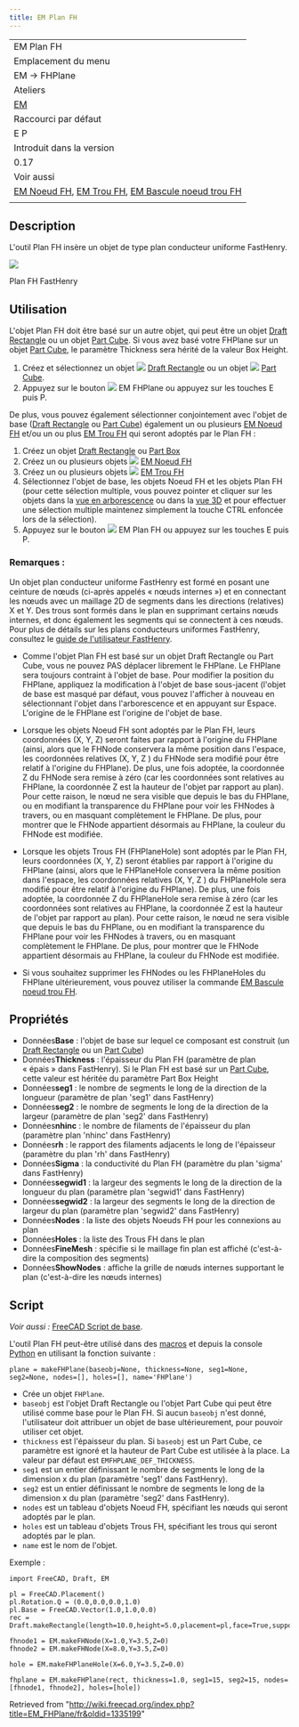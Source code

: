 ```yaml
---
title: EM Plan FH
---
```

|  |
| --- |
| EM Plan FH |
| Emplacement du menu |
| EM → FHPlane |
| Ateliers |
| [EM](/EM_Workbench/fr "EM Workbench/fr") |
| Raccourci par défaut |
| E P |
| Introduit dans la version |
| 0.17 |
| Voir aussi |
| [EM Noeud FH](/EM_FHNode/fr "EM FHNode/fr"), [EM Trou FH](/EM_FHPlaneHole/fr "EM FHPlaneHole/fr"), [EM Bascule noeud trou FH](/EM_FHPlaneAddRemoveNodeHole/fr "EM FHPlaneAddRemoveNodeHole/fr") |
|  |

## Description

L'outil Plan FH insère un objet de type plan conducteur uniforme FastHenry.

![](/images/EM_FHPlane_Example.png)

Plan FH FastHenry

## Utilisation

L'objet Plan FH doit être basé sur un autre objet, qui peut être un objet [Draft Rectangle](/Draft_Rectangle/fr "Draft Rectangle/fr") ou un objet [Part Cube](/Part_Box/fr "Part Box/fr"). Si vous avez basé votre FHPlane sur un objet [Part Cube](/Part_Box/fr "Part Box/fr"), le paramètre Thickness sera hérité de la valeur Box Height.

1. Créez et sélectionnez un objet ![](/images/Draft_Rectangle.svg) [Draft Rectangle](/Draft_Rectangle/fr "Draft Rectangle/fr") ou un objet ![](/images/Part_Box.svg) [Part Cube](/Part_Box/fr "Part Box/fr").
2. Appuyez sur le bouton ![](/images/EM_FHPlane.svg) EM FHPlane ou appuyez sur les touches E puis P.

De plus, vous pouvez également sélectionner conjointement avec l'objet de base ([Draft Rectangle](/Draft_Rectangle/fr "Draft Rectangle/fr") ou [Part Cube](/Part_Box/fr "Part Box/fr")) également un ou plusieurs [EM Noeud FH](/EM_FHNode/fr "EM FHNode/fr") et/ou un ou plus [EM Trou FH](/EM_FHPlaneHole/fr "EM FHPlaneHole/fr") qui seront adoptés par le Plan FH :

1. Créez un objet [Draft Rectangle](/Draft_Rectangle/fr "Draft Rectangle/fr") ou [Part Box](/Part_Box/fr "Part Box/fr")
2. Créez un ou plusieurs objets ![](/images/EM_FHNode.svg) [EM Noeud FH](/EM_FHNode/fr "EM FHNode/fr")
3. Créez un ou plusieurs objets ![](/images/EM_FHPlaneHole.svg) [EM Trou FH](/EM_FHPlaneHole/fr "EM FHPlaneHole/fr")
4. Sélectionnez l'objet de base, les objets Noeud FH et les objets Plan FH (pour cette sélection multiple, vous pouvez pointer et cliquer sur les objets dans la [vue en arborescence](/Tree_view/fr "Tree view/fr") ou dans la [vue 3D](/3D_view/fr "3D view/fr") et pour effectuer une sélection multiple maintenez simplement la touche CTRL enfoncée lors de la sélection).
5. Appuyez sur le bouton ![](/images/EM_FHPlane.svg) EM Plan FH ou appuyez sur les touches E puis P.

### Remarques :

Un objet plan conducteur uniforme FastHenry est formé en posant une ceinture de nœuds (ci-après appelés « nœuds internes ») et en connectant les nœuds avec un maillage 2D de segments dans les directions (relatives) X et Y. Des trous sont formés dans le plan en supprimant certains nœuds internes, et donc également les segments qui se connectent à ces nœuds.
Pour plus de détails sur les plans conducteurs uniformes FastHenry, consultez le [guide de l'utilisateur FastHenry](https://www.fastfieldsolvers.com/documentation.htm).

* Comme l'objet Plan FH est basé sur un objet Draft Rectangle ou Part Cube, vous ne pouvez PAS déplacer librement le FHPlane. Le FHPlane sera toujours contraint à l'objet de base. Pour modifier la position du FHPlane, appliquez la modification à l'objet de base sous-jacent (l'objet de base est masqué par défaut, vous pouvez l'afficher à nouveau en sélectionnant l'objet dans l'arborescence et en appuyant sur Espace. L'origine de le FHPlane est l'origine de l'objet de base.

* Lorsque les objets Noeud FH sont adoptés par le Plan FH, leurs coordonnées (X, Y, Z) seront faites par rapport à l'origine du FHPlane (ainsi, alors que le FHNode conservera la même position dans l'espace, les coordonnées relatives (X, Y, Z ) du FHNode sera modifié pour être relatif à l'origine du FHPlane). De plus, une fois adoptée, la coordonnée Z du FHNode sera remise à zéro (car les coordonnées sont relatives au FHPlane, la coordonnée Z est la hauteur de l'objet par rapport au plan). Pour cette raison, le nœud ne sera visible que depuis le bas du FHPlane, ou en modifiant la transparence du FHPlane pour voir les FHNodes à travers, ou en masquant complètement le FHPlane. De plus, pour montrer que le FHNode appartient désormais au FHPlane, la couleur du FHNode est modifiée.

* Lorsque les objets Trous FH (FHPlaneHole) sont adoptés par le Plan FH, leurs coordonnées (X, Y, Z) seront établies par rapport à l'origine du FHPlane (ainsi, alors que le FHPlaneHole conservera la même position dans l'espace, les coordonnées relatives (X, Y, Z ) du FHPlaneHole sera modifié pour être relatif à l'origine du FHPlane). De plus, une fois adoptée, la coordonnée Z du FHPlaneHole sera remise à zéro (car les coordonnées sont relatives au FHPlane, la coordonnée Z est la hauteur de l'objet par rapport au plan). Pour cette raison, le nœud ne sera visible que depuis le bas du FHPlane, ou en modifiant la transparence du FHPlane pour voir les FHNodes à travers, ou en masquant complètement le FHPlane. De plus, pour montrer que le FHNode appartient désormais au FHPlane, la couleur du FHNode est modifiée.

* Si vous souhaitez supprimer les FHNodes ou les FHPlaneHoles du FHPlane ultérieurement, vous pouvez utiliser la commande [EM Bascule noeud trou FH](/EM_FHPlaneAddRemoveNodeHole/fr "EM FHPlaneAddRemoveNodeHole/fr").

## Propriétés

* Données**Base** : l'objet de base sur lequel ce composant est construit (un [Draft Rectangle](/Draft_Rectangle/fr "Draft Rectangle/fr") ou un [Part Cube](/Part_Box/fr "Part Box/fr"))
* Données**Thickness** : l'épaisseur du Plan FH (paramètre de plan « épais » dans FastHenry). Si le Plan FH est basé sur un [Part Cube](/Part_Box/fr "Part Box/fr"), cette valeur est héritée du paramètre Part Box Height
* Données**seg1** : le nombre de segments le long de la direction de la longueur (paramètre de plan 'seg1' dans FastHenry)
* Données**seg2** : le nombre de segments le long de la direction de la largeur (paramètre de plan 'seg2' dans FastHenry)
* Données**nhinc** : le nombre de filaments de l'épaisseur du plan (paramètre plan 'nhinc' dans FastHenry)
* Données**rh** : le rapport des filaments adjacents le long de l'épaisseur (paramètre du plan 'rh' dans FastHenry)
* Données**Sigma** : la conductivité du Plan FH (paramètre du plan 'sigma' dans FastHenry)
* Données**segwid1** : la largeur des segments le long de la direction de la longueur du plan (paramètre plan 'segwid1' dans FastHenry)
* Données**segwid2** : la largeur des segments le long de la direction de largeur du plan (paramètre plan 'segwid2' dans FastHenry)
* Données**Nodes** : la liste des objets Noeuds FH pour les connexions au plan
* Données**Holes** : la liste des Trous FH dans le plan
* Données**FineMesh** : spécifie si le maillage fin plan est affiché (c'est-à-dire la composition des segments)
* Données**ShowNodes** : affiche la grille de nœuds internes supportant le plan (c'est-à-dire les nœuds internes)

## Script

*Voir aussi :* [FreeCAD Script de base](/FreeCAD_Scripting_Basics/fr "FreeCAD Scripting Basics/fr").

L'outil Plan FH peut-être utilisé dans des [macros](/Macros/fr "Macros/fr") et depuis la console [Python](/Python/fr "Python/fr") en utilisant la fonction suivante :

```
plane = makeFHPlane(baseobj=None, thickness=None, seg1=None, seg2=None, nodes=[], holes=[], name='FHPlane')

```

* Crée un objet `FHPlane`.
* `baseobj` est l'objet Draft Rectangle ou l'objet Part Cube qui peut être utilisé comme base pour le Plan FH. Si aucun `baseobj` n'est donné, l'utilisateur doit attribuer un objet de base ultérieurement, pour pouvoir utiliser cet objet.
* `thickness` est l'épaisseur du plan. Si `baseobj` est un Part Cube, ce paramètre est ignoré et la hauteur de Part Cube est utilisée à la place. La valeur par défaut est `EMFHPLANE_DEF_THICKNESS`.
* `seg1` est un entier définissant le nombre de segments le long de la dimension x du plan (paramètre 'seg1' dans FastHenry).
* `seg2` est un entier définissant le nombre de segments le long de la dimension x du plan (paramètre 'seg2' dans FastHenry).
* `nodes` est un tableau d'objets Noeud FH, spécifiant les nœuds qui seront adoptés par le plan.
* `holes` est un tableau d'objets Trous FH, spécifiant les trous qui seront adoptés par le plan.
* `name` est le nom de l'objet.

Exemple :

```
import FreeCAD, Draft, EM

pl = FreeCAD.Placement()
pl.Rotation.Q = (0.0,0.0,0.0,1.0)
pl.Base = FreeCAD.Vector(1.0,1.0,0.0)
rec = Draft.makeRectangle(length=10.0,height=5.0,placement=pl,face=True,support=None)

fhnode1 = EM.makeFHNode(X=1.0,Y=3.5,Z=0)
fhnode2 = EM.makeFHNode(X=8.0,Y=3.5,Z=0)

hole = EM.makeFHPlaneHole(X=6.0,Y=3.5,Z=0.0)

fhplane = EM.makeFHPlane(rect, thickness=1.0, seg1=15, seg2=15, nodes=[fhnode1, fhnode2], holes=[hole])

```

Retrieved from "<http://wiki.freecad.org/index.php?title=EM_FHPlane/fr&oldid=1335199>"